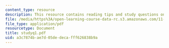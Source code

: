 ```yaml
---
content_type: resource
description: This resource contains reading tips and study questions on session 1.
file: /media/https%3A/open-learning-course-data-rc.s3.amazonaws.com/11-201-gateway-planning-action-fall-2005/a3c7874bae7d05dedecafff626838b9a_studyq1.pdf
file_type: application/pdf
resourcetype: Document
title: studyq1.pdf
uid: a3c7874b-ae7d-05de-deca-fff626838b9a
---
```

